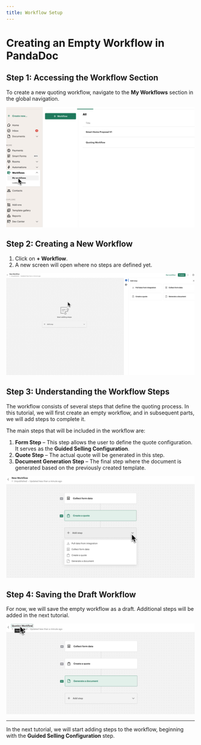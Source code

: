 ```yaml
---
title: Workflow Setup
---
```


# Creating an Empty Workflow in PandaDoc

## Step 1: Accessing the Workflow Section
To create a new quoting workflow, navigate to the **My Workflows** section in the global navigation.

![Go to Workflows Screen](/img/workflow/go_to_workflows_screen.png)

## Step 2: Creating a New Workflow
1. Click on **+ Workflow**.
2. A new screen will open where no steps are defined yet.

![Initial Workflow Screen](/img/workflow/view_initial_screen_with_no_steps_in_the_workflow.png)

## Step 3: Understanding the Workflow Steps
The workflow consists of several steps that define the quoting process. In this tutorial, we will first create an empty workflow, and in subsequent parts, we will add steps to complete it.

The main steps that will be included in the workflow are:
1. **Form Step** – This step allows the user to define the quote configuration. It serves as the **Guided Selling Configuration**.
2. **Quote Step** – The actual quote will be generated in this step.
3. **Document Generation Step** – The final step where the document is generated based on the previously created template.

![Initial Workflow Screen](/img/workflow/view_of_the_workflow_with_form_and_quote_steps_added.png)

## Step 4: Saving the Draft Workflow
For now, we will save the empty workflow as a draft. Additional steps will be added in the next tutorial.

![Workflow Draft View](/img/workflow/final_view_of_the_workflow_draft.png)

---
In the next tutorial, we will start adding steps to the workflow, beginning with the **Guided Selling Configuration** step.